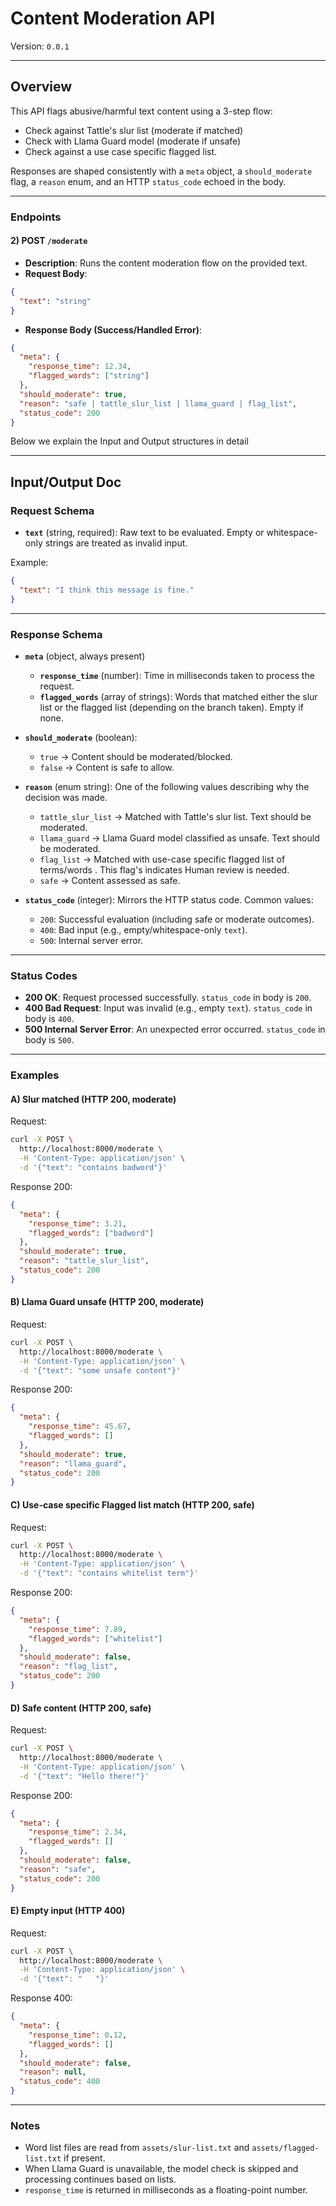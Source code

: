 # Content Moderation API
Version: `0.0.1`

---

## Overview
This API flags abusive/harmful text content using a 3-step flow:
- Check against Tattle's slur list (moderate if matched)
- Check with Llama Guard model (moderate if unsafe)
- Check against a use case specific flagged list.

Responses are shaped consistently with a `meta` object, a `should_moderate` flag, a `reason` enum, and an HTTP `status_code` echoed in the body.

---

### Endpoints

#### 2) POST `/moderate`
- **Description**: Runs the content moderation flow on the provided text.
- **Request Body**:
```json
{
  "text": "string"
}
```

- **Response Body (Success/Handled Error)**:
```json
{
  "meta": {
    "response_time": 12.34,
    "flagged_words": ["string"]
  },
  "should_moderate": true,
  "reason": "safe | tattle_slur_list | llama_guard | flag_list",
  "status_code": 200
}
```

Below we explain the Input and Output structures in detail

---
## Input/Output Doc

### Request Schema

- **`text`** (string, required): Raw text to be evaluated. Empty or whitespace-only strings are treated as invalid input.

Example:
```json
{
  "text": "I think this message is fine."
}
```

---

### Response Schema

- **`meta`** (object, always present)
  - **`response_time`** (number): Time in milliseconds taken to process the request.
  - **`flagged_words`** (array of strings): Words that matched either the slur list or the flagged list (depending on the branch taken). Empty if none.

- **`should_moderate`** (boolean):
  - `true` → Content should be moderated/blocked.
  - `false` → Content is safe to allow.

- **`reason`** (enum string): One of the following values describing why the decision was made.
  - `tattle_slur_list` → Matched with Tattle's slur list. Text should be moderated.
  - `llama_guard` → Llama Guard model classified as unsafe. Text should be moderated.
  - `flag_list` → Matched with use-case specific flagged list of terms/words . This flag's indicates Human review is needed.
  - `safe` → Content assessed as safe.

- **`status_code`** (integer): Mirrors the HTTP status code. Common values:
  - `200`: Successful evaluation (including safe or moderate outcomes).
  - `400`: Bad input (e.g., empty/whitespace-only `text`).
  - `500`: Internal server error.

---

### Status Codes

- **200 OK**: Request processed successfully. `status_code` in body is `200`.
- **400 Bad Request**: Input was invalid (e.g., empty `text`). `status_code` in body is `400`.
- **500 Internal Server Error**: An unexpected error occurred. `status_code` in body is `500`.

---

### Examples

#### A) Slur matched (HTTP 200, moderate)
Request:
```bash
curl -X POST \
  http://localhost:8000/moderate \
  -H 'Content-Type: application/json' \
  -d '{"text": "contains badword"}'
```

Response 200:
```json
{
  "meta": {
    "response_time": 3.21,
    "flagged_words": ["badword"]
  },
  "should_moderate": true,
  "reason": "tattle_slur_list",
  "status_code": 200
}
```

#### B) Llama Guard unsafe (HTTP 200, moderate)
Request:
```bash
curl -X POST \
  http://localhost:8000/moderate \
  -H 'Content-Type: application/json' \
  -d '{"text": "some unsafe content"}'
```

Response 200:
```json
{
  "meta": {
    "response_time": 45.67,
    "flagged_words": []
  },
  "should_moderate": true,
  "reason": "llama_guard",
  "status_code": 200
}
```

#### C) Use-case specific Flagged list match (HTTP 200, safe)
Request:
```bash
curl -X POST \
  http://localhost:8000/moderate \
  -H 'Content-Type: application/json' \
  -d '{"text": "contains whitelist term"}'
```

Response 200:
```json
{
  "meta": {
    "response_time": 7.89,
    "flagged_words": ["whitelist"]
  },
  "should_moderate": false,
  "reason": "flag_list",
  "status_code": 200
}
```

#### D) Safe content (HTTP 200, safe)
Request:
```bash
curl -X POST \
  http://localhost:8000/moderate \
  -H 'Content-Type: application/json' \
  -d '{"text": "Hello there!"}'
```

Response 200:
```json
{
  "meta": {
    "response_time": 2.34,
    "flagged_words": []
  },
  "should_moderate": false,
  "reason": "safe",
  "status_code": 200
}
```

#### E) Empty input (HTTP 400)
Request:
```bash
curl -X POST \
  http://localhost:8000/moderate \
  -H 'Content-Type: application/json' \
  -d '{"text": "   "}'
```

Response 400:
```json
{
  "meta": {
    "response_time": 0.12,
    "flagged_words": []
  },
  "should_moderate": false,
  "reason": null,
  "status_code": 400
}
```

---

### Notes
- Word list files are read from `assets/slur-list.txt` and `assets/flagged-list.txt` if present.
- When Llama Guard is unavailable, the model check is skipped and processing continues based on lists.
- `response_time` is returned in milliseconds as a floating-point number.
